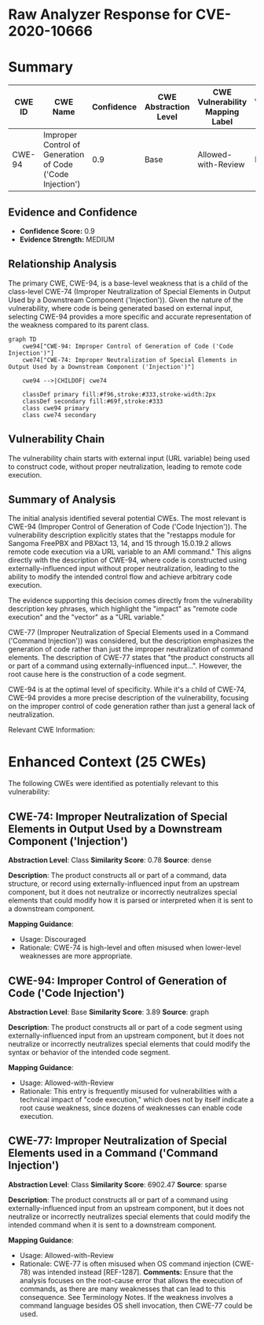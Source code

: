 # Raw Analyzer Response for CVE-2020-10666

# Summary
| CWE ID | CWE Name | Confidence | CWE Abstraction Level | CWE Vulnerability Mapping Label | CWE-Vulnerability Mapping Notes |
|---|---|---|---|---|---|
| CWE-94 | Improper Control of Generation of Code ('Code Injection') | 0.9 | Base | Allowed-with-Review | Primary CWE |

## Evidence and Confidence

*   **Confidence Score:** 0.9
*   **Evidence Strength:** MEDIUM

## Relationship Analysis
The primary CWE, CWE-94, is a base-level weakness that is a child of the class-level CWE-74 (Improper Neutralization of Special Elements in Output Used by a Downstream Component ('Injection')). Given the nature of the vulnerability, where code is being generated based on external input, selecting CWE-94 provides a more specific and accurate representation of the weakness compared to its parent class.

```mermaid
graph TD
    cwe94["CWE-94: Improper Control of Generation of Code ('Code Injection')"]
    cwe74["CWE-74: Improper Neutralization of Special Elements in Output Used by a Downstream Component ('Injection')"]

    cwe94 -->|CHILDOF| cwe74

    classDef primary fill:#f96,stroke:#333,stroke-width:2px
    classDef secondary fill:#69f,stroke:#333
    class cwe94 primary
    class cwe74 secondary
```

## Vulnerability Chain
The vulnerability chain starts with external input (URL variable) being used to construct code, without proper neutralization, leading to remote code execution.

## Summary of Analysis
The initial analysis identified several potential CWEs. The most relevant is CWE-94 (Improper Control of Generation of Code ('Code Injection')). The vulnerability description explicitly states that the "restapps module for Sangoma FreePBX and PBXact 13, 14, and 15 through 15.0.19.2 allows remote code execution via a URL variable to an AMI command." This aligns directly with the description of CWE-94, where code is constructed using externally-influenced input without proper neutralization, leading to the ability to modify the intended control flow and achieve arbitrary code execution.

The evidence supporting this decision comes directly from the vulnerability description key phrases, which highlight the "impact" as "remote code execution" and the "vector" as a "URL variable."

CWE-77 (Improper Neutralization of Special Elements used in a Command ('Command Injection')) was considered, but the description emphasizes the generation of code rather than just the improper neutralization of command elements. The description of CWE-77 states that "the product constructs all or part of a command using externally-influenced input...". However, the root cause here is the construction of a code segment.

CWE-94 is at the optimal level of specificity. While it's a child of CWE-74, CWE-94 provides a more precise description of the vulnerability, focusing on the improper control of code generation rather than just a general lack of neutralization.

Relevant CWE Information:

# Enhanced Context (25 CWEs)
The following CWEs were identified as potentially relevant to this vulnerability:

## CWE-74: Improper Neutralization of Special Elements in Output Used by a Downstream Component ('Injection')
**Abstraction Level**: Class
**Similarity Score**: 0.78
**Source**: dense

**Description**:
The product constructs all or part of a command, data structure, or record using externally-influenced input from an upstream component, but it does not neutralize or incorrectly neutralizes special elements that could modify how it is parsed or interpreted when it is sent to a downstream component.

**Mapping Guidance**:
- Usage: Discouraged
- Rationale: CWE-74 is high-level and often misused when lower-level weaknesses are more appropriate.

## CWE-94: Improper Control of Generation of Code ('Code Injection')
**Abstraction Level**: Base
**Similarity Score**: 3.89
**Source**: graph

**Description**:
The product constructs all or part of a code segment using externally-influenced input from an upstream component, but it does not neutralize or incorrectly neutralizes special elements that could modify the syntax or behavior of the intended code segment.

**Mapping Guidance**:
- Usage: Allowed-with-Review
- Rationale: This entry is frequently misused for vulnerabilities with a technical impact of "code execution," which does not by itself indicate a root cause weakness, since dozens of weaknesses can enable code execution.

## CWE-77: Improper Neutralization of Special Elements used in a Command ('Command Injection')
**Abstraction Level**: Class
**Similarity Score**: 6902.47
**Source**: sparse

**Description**:
The product constructs all or part of a command using externally-influenced input from an upstream component, but it does not neutralize or incorrectly neutralizes special elements that could modify the intended command when it is sent to a downstream component.

**Mapping Guidance**:
- Usage: Allowed-with-Review
- Rationale: CWE-77 is often misused when OS command injection (CWE-78) was intended instead [REF-1287].
**Comments:** Ensure that the analysis focuses on the root-cause error that allows the execution of commands, as there are many weaknesses that can lead to this consequence. See Terminology Notes. If the weakness involves a command language besides OS shell invocation, then CWE-77 could be used.